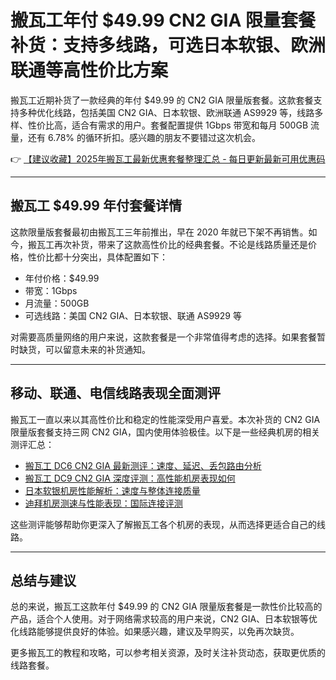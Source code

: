 # 搬瓦工年付 $49.99 CN2 GIA 限量套餐补货：支持多线路，可选日本软银、欧洲联通等高性价比方案

搬瓦工近期补货了一款经典的年付 $49.99 的 CN2 GIA 限量版套餐。这款套餐支持多种优化线路，包括美国 CN2 GIA、日本软银、欧洲联通 AS9929 等，线路多样、性价比高，适合有需求的用户。套餐配置提供 1Gbps 带宽和每月 500GB 流量，还有 6.78% 的循环折扣。感兴趣的朋友不要错过这次机会。

👉 [【建议收藏】2025年搬瓦工最新优惠套餐整理汇总 - 每日更新最新可用优惠码](https://bit.ly/banwagon)

---

## 搬瓦工 $49.99 年付套餐详情

这款限量版套餐最初由搬瓦工三年前推出，早在 2020 年就已下架不再销售。如今，搬瓦工再次补货，带来了这款高性价比的经典套餐。不论是线路质量还是价格，性价比都十分突出，具体配置如下：

- 年付价格：$49.99
- 带宽：1Gbps
- 月流量：500GB
- 可选线路：美国 CN2 GIA、日本软银、联通 AS9929 等

对需要高质量网络的用户来说，这款套餐是一个非常值得考虑的选择。如果套餐暂时缺货，可以留意未来的补货通知。

---

## 移动、联通、电信线路表现全面测评

搬瓦工一直以来以其高性价比和稳定的性能深受用户喜爱。本次补货的 CN2 GIA 限量版套餐支持三网 CN2 GIA，国内使用体验极佳。以下是一些经典机房的相关测评汇总：

- [搬瓦工 DC6 CN2 GIA 最新测评：速度、延迟、丢包路由分析](https://bit.ly/banwagon)  
- [搬瓦工 DC9 CN2 GIA 深度评测：高性能机房表现如何](https://bit.ly/banwagon)  
- [日本软银机房性能解析：速度与整体连接质量](https://bit.ly/banwagon)  
- [迪拜机房测速与性能表现：国际连接评测](https://bit.ly/banwagon)

这些测评能够帮助你更深入了解搬瓦工各个机房的表现，从而选择更适合自己的线路。

---

## 总结与建议

总的来说，搬瓦工这款年付 $49.99 的 CN2 GIA 限量版套餐是一款性价比较高的产品，适合个人使用。对于网络需求较高的用户来说，CN2 GIA、日本软银等优化线路能够提供良好的体验。如果感兴趣，建议及早购买，以免再次缺货。

更多搬瓦工的教程和攻略，可以参考相关资源，及时关注补货动态，获取更优质的线路套餐。